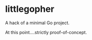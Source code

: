 littlegopher
============

A hack of a minimal Go project.

At this point....strictly proof-of-concept.
